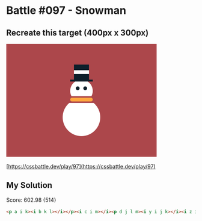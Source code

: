 # Battle #097 - Snowman

## Recreate this target (400px x 300px)

<img src="./target@2x.png" width="400" height="300">

[https://cssbattle.dev/play/97](https://cssbattle.dev/play/97)

## My Solution

Score: 602.98 {514}

```html
<p a i k><i b k l></i></p><i c i m></i><p d j l m><i y i j k></i><i z i j k></i></p><i e m><i f m></i></i><p g j l><style>body{padding:55 150;text-align:center}*>*{background:#AC474B;margin:auto}i{display:inline-flex}[i]{background:#0E1F2B}[l]{background:#FFF}[j]{border-radius:100%}[m]{width:60}[k]{width:40;height:10}[a]{padding:15 0}[c]{height:5}[d]{height:60;margin:-5 auto -16}[y],[z]{width:10;margin:18 5}[e]{padding:4}[f]{background:#FFA63F;height:10;border-radius:10px}[g]{width:100;height:100;margin:-12 0
```

